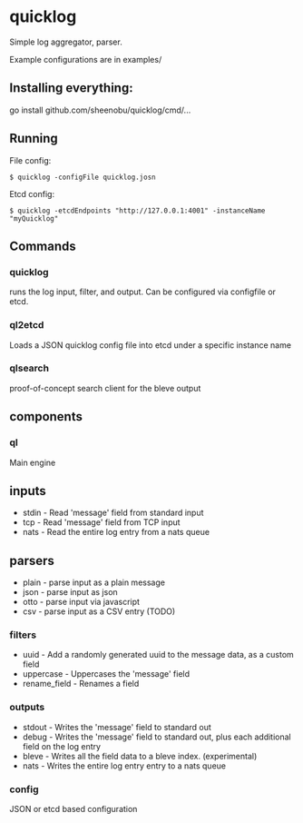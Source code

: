 # quicklog

Simple log aggregator, parser.

Example configurations are in examples/

## Installing everything:

go install github.com/sheenobu/quicklog/cmd/...

## Running

File config:

	$ quicklog -configFile quicklog.josn

Etcd config:

	$ quicklog -etcdEndpoints "http://127.0.0.1:4001" -instanceName "myQuicklog"

## Commands

### quicklog

runs the log input, filter, and output. Can be configured via configfile or etcd.

### ql2etcd

Loads a JSON quicklog config file into etcd under a specific instance name

### qlsearch

proof-of-concept search client for the bleve output

## components

### ql

Main engine

## inputs 

 * stdin - Read 'message' field from standard input
 * tcp - Read 'message' field from TCP input
 * nats - Read the entire log entry from a nats queue

## parsers

 * plain - parse input as a plain message
 * json - parse input as json
 * otto - parse input via javascript
 * csv - parse input as a CSV entry (TODO)

### filters

 * uuid - Add a randomly generated uuid to the message data, as a custom field
 * uppercase - Uppercases the 'message' field
 * rename\_field - Renames a field

### outputs

 * stdout - Writes the 'message' field to standard out
 * debug - Writes the 'message' field to standard out, plus each additional field on the log entry
 * bleve - Writes all the field data to a bleve index. (experimental)
 * nats - Writes the entire log entry entry to a nats queue

### config 

JSON or etcd based configuration

